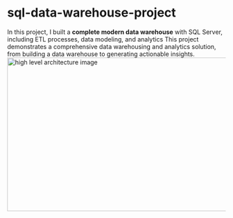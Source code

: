 # sql-data-warehouse-project
In this project, I built a **complete modern data warehouse** with SQL Server, including ETL processes, data modeling, and analytics
This project demonstrates a comprehensive data warehousing and analytics solution, from building a data warehouse to generating actionable insights.
<img width="632" height="355" alt="high level architecture image" src="https://github.com/user-attachments/assets/b806d2a0-3a51-4a0b-8919-f57a1a706ce8" />
